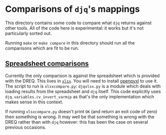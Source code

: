 <!-- (C) British Crown Copyright 2016, Met Office.
     See LICENSE.md in the top directory for license details. -->

# Comparisons of `djq`'s mappings
This directory contains some code to compare what `djq` returns
against other tools.  All of the code here is experimental: it works
but it's not particularly sorted out.

Running `make` or `make compare` in this directory should run all the
comparisons which are fit to be run.

## [Spreadsheet comparisons](xlsx/)
Currently the only comparison is against the spreadsheet which is
provided with the DREQ.  This lives in [`xlsx`](xlsx/).  You will need
to install [openpyxl](https://pypi.python.org/pypi/openpyxl) to use
it.  The script to run is `xlsxcompare.py`: `djqxlsx.py` is a module
which deals with loading results from the spreadsheet and `djq`
itself.  This code explicitly uses `djq.variables.cv_invert_varmip` as
that's the only implementation which makes sense in this context.

If running `xlsxcompare.py` doesn't print `OK` (and return an exit
code of zero) then something is wrong.  It may well be that something
is wrong with the DREQ rather than with `djq` however: this has been
the case on several previous occasions.